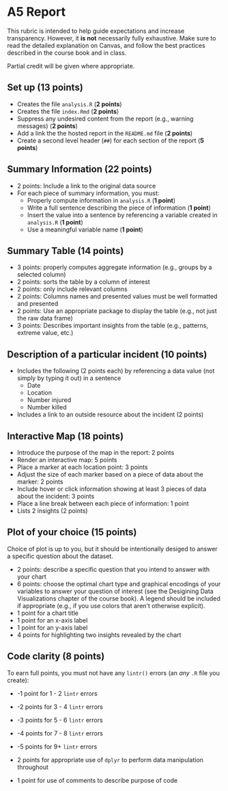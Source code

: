 # A5 Report
This rubric is intended to help guide expectations and increase transparency. However, it **is not** necessarily fully exhaustive. Make sure to read the detailed explanation on Canvas, and follow the best practices described in the course book and in class.

Partial credit will be given where appropriate. 

## Set up (**13 points**)
- Creates the file `analysis.R` (**2 points**)
- Creates the file `index.Rmd` (**2 points**)
- Suppress any undesired content from the report (e.g., warning messages) (**2 points**)
- Add a link the the hosted report in the `README.md` file (**2 points**)
- Create a second level header (`##`) for each section of the report (**5 points**)

## Summary Information (**22 points**)
- 2 points: Include a link to the original data source
- For each piece of summary information, you must:
    - Properly compute information in `analysis.R` (**1 point**)
    - Write a full sentence describing the piece of information (**1 point**)
    - Insert the value into a sentence by referencing a variable created in `analysis.R` (**1 point**)
    - Use a meaningful variable name (**1 point**)

## Summary Table (**14 points**)
- 3 points: properly computes aggregate information (e.g., groups by a selected column)
- 2 points: sorts the table by a column of interest
- 2 points: only include relevant columns
- 2 points: Columns names and presented values must be well formatted and presented
- 2 points: Use an appropriate package to display the table (e.g., not just the raw data frame)
- 3 points: Describes important insights from the table (e.g., patterns, extreme value, etc.)

## Description of a particular incident (**10 points**)
- Includes the following (2 points each) by referencing a data value (not simply by typing it out) in a sentence
    - Date
    - Location
    - Number injured
    - Number killed
- Includes a link to an outside resource about the incident (2 points)

## Interactive Map (**18 points**)
- Introduce the purpose of the map in the report: 2 points 
- Render an interactive map: 5 points 
- Place a marker at each location point: 3 points
- Adjust the size of each marker based on a piece of data about the marker: 2 points
- Include hover or click information showing at least 3 pieces of data about the incident: 3 points
- Place a line break between each piece of information: 1 point
- Lists 2 insights (2 points)

## Plot of your choice (**15 points**)
Choice of plot is up to you, but it should be intentionally desiged to answer a specific question about the dataset. 
- 2 points: describe a specific question that you intend to answer with your chart
- 6 points: choose the optimal chart type and graphical encodings of your variables to answer your question of interest (see the Desigining Data Visualizations chapter of the course book). A legend should be included if appropriate (e.g., if you use colors that aren't otherwise explicit).
- 1 point for a chart title
- 1 point for an x-axis label
- 1 point for an y-axis label
- 4 points for highlighting two insights revealed by the chart

## Code clarity (**8 points**)
To earn full points, you must not have any `lintr()` errors (an _any_ `.R` file you create): 
- -1 point for 1 - 2 `lintr` errors
- -2 points for 3 - 4 `lintr` errors
- -3 points for 5 - 6 `lintr` errors
- -4 points for 7 - 8 `lintr` errors
- -5 points for 9+ `lintr` errors

- 2 points for appropriate use of `dplyr` to perform data manipulation throughout
- 1 point for use of comments to describe purpose of code
